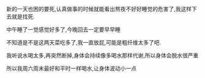 新的一天也困的要死,认真做事的时候就能看出熬夜不好好睡觉的危害了,我这样下去就是找死.

中午睡了一觉感觉好多了,今晚回去一定要早早睡

不知道是不是这两天菜吃多了,我一直放屁,可能是粗纤维太多了吧.

我听说水喝太多,再突然断掉,身体会持续像多喝水那样代谢,所以身体会脱水很严重

所以我周六周末最好和平时一样喝水,让身体波动小一点
